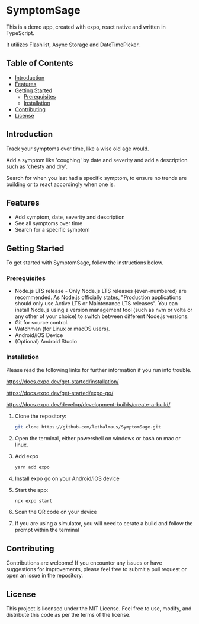 # SymptomSage

This is a demo app, created with expo, react native and written in TypeScript.

It utilizes Flashlist, Async Storage and DateTimePicker.

## Table of Contents

- [Introduction](#introduction)
- [Features](#features)
- [Getting Started](#getting-started)
    - [Prerequisites](#prerequisites)
    - [Installation](#installation)
- [Contributing](#contributing)
- [License](#license)

## Introduction

Track your symptoms over time, like a wise old age would.

Add a symptom like 'coughing' by date and severity and add a description such as 'chesty and dry'.

Search for when you last had a specific symptom, to ensure no trends are building or to react accordingly when one is.

## Features

- Add symptom, date, severity and description
- See all symptoms over time
- Search for a specific symptom

## Getting Started

To get started with SymptomSage, follow the instructions below.

### Prerequisites

- Node.js LTS release - Only Node.js LTS releases (even-numbered) are recommended.
  As Node.js officially states, "Production applications should only use Active LTS or Maintenance LTS releases". You can install Node.js using a version management tool (such as nvm or volta or any other of your choice) to switch between different Node.js versions.
- Git for source control.
- Watchman (for Linux or macOS users).
- Android/iOS Device
- (Optional) Android Studio

### Installation

Please read the following links for further information if you run into trouble.

https://docs.expo.dev/get-started/installation/

https://docs.expo.dev/get-started/expo-go/

https://docs.expo.dev/develop/development-builds/create-a-build/

1. Clone the repository:

   ```bash
   git clone https://github.com/lethalmaus/SymptomSage.git
   ```

2. Open the terminal, either powershell on windows or bash on mac or linux.
3. Add expo

   ```bash
   yarn add expo
   ```

4. Install expo go on your Android/iOS device
5. Start the app:

   ```bash
   npx expo start
   ```
   
6. Scan the QR code on your device
7. If you are using a simulator, you will need to cerate a build and follow the prompt within the terminal

## Contributing
Contributions are welcome! If you encounter any issues or have suggestions for improvements, please feel free to submit a pull request or open an issue in the repository.

## License
This project is licensed under the MIT License. Feel free to use, modify, and distribute this code as per the terms of the license.